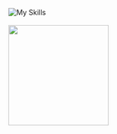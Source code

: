 ![My Skills](https://skillicons.dev/icons?i=ts,js,html,css,react)
<br>
<br>
<img height=200 align="center" src="https://github-readme-stats.vercel.app/api/top-langs?username=tavaresProg&layout=compact&langs_count=8&card_width=320&theme=tokyonight" />
